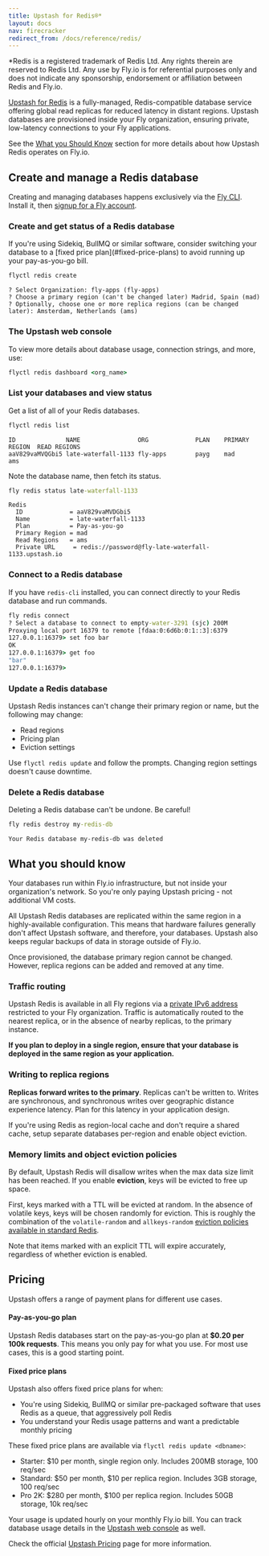 ```yaml
---
title: Upstash for Redis®*
layout: docs
nav: firecracker
redirect_from: /docs/reference/redis/
---
```


<aside class="callout">
  &#42;Redis is a registered trademark of Redis Ltd. Any rights therein are reserved to Redis Ltd. Any use by Fly.io is for referential purposes only and does not indicate any sponsorship, endorsement or affiliation between Redis and Fly.io.
</aside>

[Upstash for Redis](https://docs.upstash.com/redis) is a fully-managed, Redis-compatible database service offering global read replicas for reduced latency in distant regions. Upstash databases are provisioned inside your Fly organization, ensuring private, low-latency connections to your Fly applications.

See the [What you Should Know](#what-you-should-know) section for more details about how Upstash Redis operates on Fly.io.

## Create and manage a Redis database

Creating and managing databases happens exclusively via the [Fly CLI](/docs/flyctl/install/). Install it, then [signup for a Fly account](/docs/getting-started/sign-up-sign-in/).

### Create and get status of a Redis database

<aside class="callout">
  If you're using Sidekiq, BullMQ or similar software, consider switching your database to a [fixed price plan](#fixed-price-plans) to avoid running up your pay-as-you-go bill.
</aside>

```cmd
flyctl redis create
```
```output
? Select Organization: fly-apps (fly-apps)
? Choose a primary region (can't be changed later) Madrid, Spain (mad)
? Optionally, choose one or more replica regions (can be changed later): Amsterdam, Netherlands (ams)
```

### The Upstash web console

To view more details about database usage, connection strings, and more, use:

```cmd
flyctl redis dashboard <org_name>
```

### List your databases and view status
Get a list of all of your Redis databases.

```cmd
flyctl redis list
```
```output
ID             	NAME               	ORG          	PLAN	PRIMARY REGION	READ REGIONS
aaV829vaMVQGbi5	late-waterfall-1133	fly-apps     	payg	mad           	ams
```

Note the database name, then fetch its status.

```cmd
fly redis status late-waterfall-1133
```
```output
Redis
  ID             = aaV829vaMVDGbi5
  Name           = late-waterfall-1133
  Plan           = Pay-as-you-go
  Primary Region = mad
  Read Regions   = ams
  Private URL     = redis://password@fly-late-waterfall-1133.upstash.io
```

### Connect to a Redis database

If you have `redis-cli` installed, you can connect directly to your Redis database and run commands.

```cmd
fly redis connect
? Select a database to connect to empty-water-3291 (sjc) 200M
Proxying local port 16379 to remote [fdaa:0:6d6b:0:1::3]:6379
127.0.0.1:16379> set foo bar
OK
127.0.0.1:16379> get foo
"bar"
127.0.0.1:16379>
```

### Update a Redis database

Upstash Redis instances can't change their primary region or name, but the following may change:

* Read regions
* Pricing plan
* Eviction settings

Use `flyctl redis update` and follow the prompts. Changing region settings doesn't cause downtime.

### Delete a Redis database

Deleting a Redis database can't be undone. Be careful!

```cmd
fly redis destroy my-redis-db
```
```output
Your Redis database my-redis-db was deleted
```

## What you should know

Your databases run within Fly.io infrastructure, but not inside your organization's network. So you're only paying Upstash pricing - not additional VM costs.

All Upstash Redis databases are replicated within the same region in a highly-available configuration. This means that hardware failures generally don't affect Upstash software, and therefore, your databases. Upstash also keeps regular backups of data in storage outside of Fly.io.

Once provisioned, the database primary region cannot be changed. However, replica regions can be added and removed at any time.

### Traffic routing

Upstash Redis is available in all Fly regions via a [private IPv6 address](/docs/networking/flycast/) restricted to your Fly organization. Traffic is automatically routed to the nearest replica, or in the absence of nearby replicas, to the primary instance.

**If you plan to deploy in a single region, ensure that your database is deployed in the same region as your application.**

### Writing to replica regions

**Replicas forward writes to the primary**. Replicas can't be written to. Writes are synchronous, and synchronous writes over geographic distance experience latency. Plan for this latency in your application design.

If you're using Redis as region-local cache and don't require a shared cache, setup separate databases per-region and enable object eviction.

### Memory limits and object eviction policies

By default, Upstash Redis will disallow writes when the max data size limit has been reached. If you enable **eviction**, keys will be evicted to free up space.

First, keys marked with a TTL will be evicted at random. In the absence of volatile keys, keys will be chosen randomly for eviction. This is roughly the combination of the `volatile-random` and `allkeys-random` [eviction policies available in standard Redis](https://redis.io/docs/manual/eviction/).

Note that items marked with an explicit TTL will expire accurately, regardless of whether eviction is enabled.

## Pricing

Upstash offers a range of payment plans for different use cases.

#### Pay-as-you-go plan

Upstash Redis databases start on the pay-as-you-go plan at **$0.20 per 100k requests**. This means you only pay for what you use. For most use cases, this is a good starting point.

#### Fixed price plans

Upstash also offers fixed price plans for when:

* You're using Sidekiq, BullMQ or similar pre-packaged software that uses Redis as a queue, that aggressively poll Redis
* You understand your Redis usage patterns and want a predictable monthly pricing

These fixed price plans are available via `flyctl redis update <dbname>`:

* Starter: $10 per month, single region only. Includes 200MB storage, 100 req/sec
* Standard: $50 per month, $10 per replica region. Includes 3GB storage, 100 req/sec
* Pro 2K: $280 per month, $100 per replica region. Includes 50GB storage, 10k req/sec

Your usage is updated hourly on your monthly Fly.io bill. You can track database usage details in the [Upstash web console](#the-upstash-web-console) as well.


Check the official [Upstash Pricing](https://upstash.com/pricing) page for more information.
